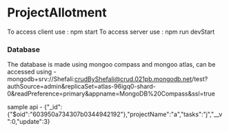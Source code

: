 # ProjectAllotment

To access client use : npm start
To access server use : npm run devStart

### Database

The database is made using mongoo compass and mongoo atlas,
can be accessed using - mongodb+srv://Shefali:crudByShefali@crud.021pb.mongodb.net/test?authSource=admin&replicaSet=atlas-96igq0-shard-0&readPreference=primary&appname=MongoDB%20Compass&ssl=true

sample api - {"_id":{"$oid":"603950a734307b0344942192"},"projectName":"a","tasks":"j","__v":0,"update":3}
